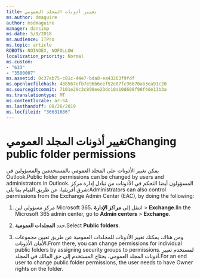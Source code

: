 ```yaml
---
title: تغيير أذونات المجلد العمومي
ms.author: dmaguire
author: msdmaguire
manager: dansimp
ms.date: 5/9/2018
ms.audience: ITPro
ms.topic: article
ROBOTS: NOINDEX, NOFOLLOW
localization_priority: Normal
ms.custom:
- "633"
- "3500007"
ms.assetid: 0c37ab75-c81c-44e7-bda8-ea43263f9fdf
ms.openlocfilehash: 488567efb7e96b6eef52e87fc96670ab3ea91c20
ms.sourcegitcommit: 7101e29c3c890ee23dc10a10d608f90f4de13b3a
ms.translationtype: MT
ms.contentlocale: ar-SA
ms.lasthandoff: 08/26/2019
ms.locfileid: "36631686"
---
```

# <a name="changing-public-folder-permissions"></a><span data-ttu-id="06075-102">تغيير أذونات المجلد العمومي</span><span class="sxs-lookup"><span data-stu-id="06075-102">Changing public folder permissions</span></span>

<span data-ttu-id="06075-103">يمكن تغيير الأذونات على المجلد العمومي بالمستخدمين والمسؤولين في Outlook.</span><span class="sxs-lookup"><span data-stu-id="06075-103">Public folder permissions can be changed by users and administrators in Outlook.</span></span> <span data-ttu-id="06075-104">المسؤولون أيضا التحكم في الأذونات من تبادل إدارة مركز شرق أفريقيا، عن طريق القيام بما يلي:</span><span class="sxs-lookup"><span data-stu-id="06075-104">Administrators can also control permissions from the Exchange Admin Center (EAC), by doing the following:</span></span>
  
1. <span data-ttu-id="06075-105">مركز مسؤولي لين Microsoft 365، انتقل إلى **مراكز الإدارة** \> **Exchange**.</span><span class="sxs-lookup"><span data-stu-id="06075-105">IIn the Microsoft 365 admin center, go to **Admin centers** \> **Exchange**.</span></span>

2. <span data-ttu-id="06075-106">حدد **المجلدات العمومية**.</span><span class="sxs-lookup"><span data-stu-id="06075-106">Select **Public folders**.</span></span>

3. <span data-ttu-id="06075-107">ومن هناك، يمكنك تغيير الأذونات للمجلدات العمومية عن طريق تعيين مجموعات الأمان الأذونات.</span><span class="sxs-lookup"><span data-stu-id="06075-107">From there, you can change permissions for individual public folders by assigning security groups to permissions.</span></span> <span data-ttu-id="06075-108">لمستخدم تغيير أذونات المجلد العمومي، يحتاج المستخدم إلى حق المالك في المجلد.</span><span class="sxs-lookup"><span data-stu-id="06075-108">For an end user to change public folder permissions, the user needs to have Owner rights on the folder.</span></span>
